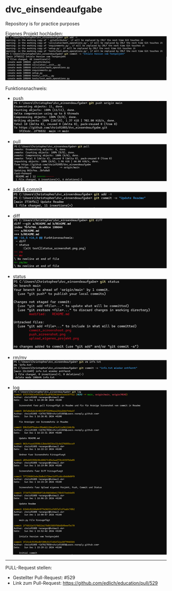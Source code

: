 # dvc_einsendeaufgabe
Repository is for practice purposes

Eigenes Projekt hochladen:
    ![Upload](/screenshots//upload_eigenes_projekt.png)

Funktionsnachweis:

- push
    ![push](/screenshots/push_screenshot.png)
  
- pull
    ![pull](/screenshots/pull_screenshot.png)
  
- add & commit
    ![commit](/screenshots/commit_screenshot.png)
  
- diff
    ![diff](/screenshots/diff_screenshot.png)
  
- status
    ![status](/screenshots/status_screenshot.png)
  
- rm/mv
    ![rm/mv](/screenshots/rm_screenshot.png)
  
- log
    ![log](/screenshots/log_screenshot.png)

------------------------

PULL-Request stellen:
- Gestellter Pull-Request: #529
- Link zum Pull-Request: https://github.com/edlich/education/pull/529 
